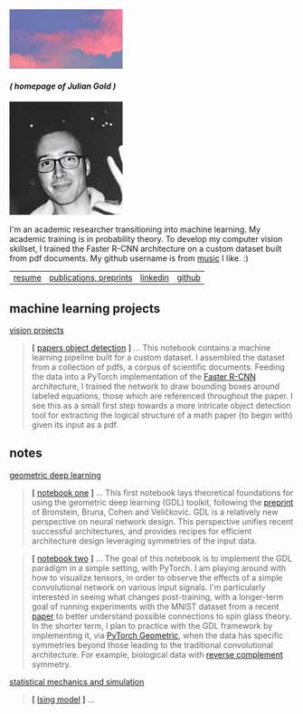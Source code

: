 <img src="gold_a_sky.jpg" alt="" width="200"/>

#### _( homepage of Julian Gold )_

<img src="gold_head.jpg" alt="" width="200"/>

I'm an academic researcher transitioning into machine learning. My academic training is in probability
theory. To develop my computer vision skillset, I trained the Faster R-CNN architecture on a custom dataset built from pdf documents. My github username is from [music](https://en.wikipedia.org/wiki/Hounds_of_Love) I like. :)

| | | | |
|---|---|---|---|
| [resume](https://the-ninth-wave.github.io/gold_resume.pdf) | [publications, preprints](https://the-ninth-wave.github.io/papers/) | [linkedin](https://www.linkedin.com/in/julian-gold) | [github](https://github.com/the-ninth-wave) |

## machine learning projects


[vision projects](https://the-ninth-wave.github.io/vision-projects) 

> __[__ [papers object detection](https://the-ninth-wave.github.io/vision-projects/jupyter/2021/10/21/math-papers-v17.html) __]__ ... This notebook contains a machine learning pipeline built for a custom dataset. I assembled the dataset from a collection of pdfs, a corpus of scientific documents. Feeding the data into a PyTorch implementation of the [Faster R-CNN](https://towardsdatascience.com/faster-rcnn-object-detection-f865e5ed7fc4) architecture, I trained the network to draw bounding boxes around labeled equations, those which are referenced throughout the paper. I see this as a small first step towards a more intricate object detection tool for extracting the logical structure of a math paper (to begin with) given its input as a pdf.

## notes

[geometric deep learning](https://the-ninth-wave.github.io/geometric-deep-learning)

> __[__ [notebook one](https://the-ninth-wave.github.io/geometric-deep-learning/jupyter/2021/10/21/GDL1.html) __]__ ... This first notebook lays theoretical foundations for using the geometric deep learning (GDL) toolkit, following the [preprint](https://arxiv.org/abs/2104.13478) of Bronstein, Bruna, Cohen and Veličković. GDL is a relatively new perspective on neural network design. This perspective unifies recent successful architectures, and provides recipes for efficient architecture design leveraging symmetries of the input data. 

> __[__ [notebook two](https://the-ninth-wave.github.io/geometric-deep-learning/jupyter/2021/10/24/GDL2.html) __]__ ... The goal of this notebook is to implement the GDL paradigm in a simple setting, with PyTorch. I am playing around with how to visualize tensors, in order to observe the effects of a simple convolutional network on various input signals. I'm particularly interested in seeing what changes post-training, with a longer-term goal of running experiments with the MNIST dataset from a recent [paper](https://arxiv.org/abs/1803.06442) to better understand possible connections to spin glass theory. In the shorter term, I plan to practice with the GDL framework by implementing it, via [PyTorch Geometric](https://pytorch-geometric.readthedocs.io/en/latest/), when the data has specific symmetries beyond those leading to the traditional convolutional architecture. For example, biological data with [reverse complement](http://www.bioinformatics.org/sms/rev_comp.html) symmetry.

[statistical mechanics and simulation](https://the-ninth-wave.github.io/stat-mech)

> __[__ [Ising model](https://the-ninth-wave.github.io/stat-mech/jupyter/2021/12/16/Simulation.html) __]__ ... 
